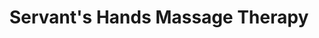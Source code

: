 ---
title: "Servant's Hands Massage Therapy"
url: /lubbock/servants-hands-massage-therapy/
shop: Massage
---